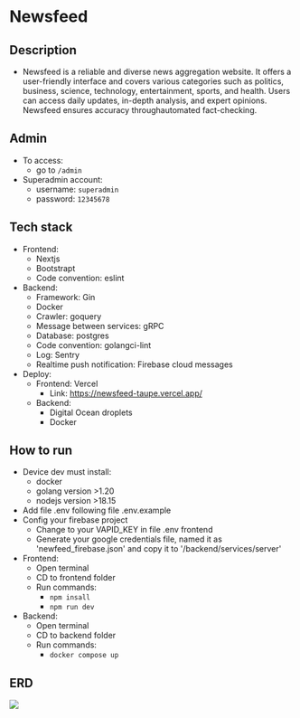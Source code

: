 # Newsfeed
## Description
- Newsfeed is a reliable and diverse news aggregation website. It offers a user-friendly interface and covers various categories such as politics, business, science, technology, entertainment, sports, and health. Users can access daily updates, in-depth analysis, and expert opinions. Newsfeed ensures accuracy throughautomated fact-checking. 
## Admin
- To access: 
  - go to `/admin`
- Superadmin account: 
  - username: `superadmin`
  - password: `12345678`
## Tech stack
- Frontend: 
  - Nextjs
  - Bootstrapt
  - Code convention: eslint
- Backend: 
  - Framework: Gin
  - Docker
  - Crawler: goquery
  - Message between services: gRPC
  - Database: postgres
  - Code convention: golangci-lint
  - Log: Sentry
  - Realtime push notification: Firebase cloud messages
- Deploy: 
  - Frontend: Vercel
    - Link: https://newsfeed-taupe.vercel.app/
  - Backend: 
    - Digital Ocean droplets
    - Docker
## How to run
- Device dev must install: 
  - docker
  - golang version >1.20
  - nodejs version >18.15
- Add file .env following file .env.example
- Config your firebase project
  - Change to your VAPID_KEY in file .env frontend
  - Generate your google credentials file, named it as 'newfeed_firebase.json' and copy it to '/backend/services/server' 
- Frontend: 
  - Open terminal
  - CD to frontend folder
  - Run commands:
    - `npm insall`
    - `npm run dev`
- Backend: 
  - Open terminal
  - CD to backend folder
  - Run commands:
    - `docker compose up`
## ERD
[![](https://mermaid.ink/img/pako:eNrNV21v2jAQ_iuRP9OqlJRCvjEKExtrqkBVaaoUuckBVhM7cpwxBvnvM-SFJA6UqZogHyC5O_vunnvxeY0c5gIyEPAHgucc-69Uk49ljgcTbZ18bJ8QOMGeRlzt6fueKogPocB-oDkcsADXxkKrY0eBe4ztggcJu6BRcELnGsU-aArVhdDhJBCE0YQXJ39PA-vHaDIZmY9nsV41FKggYqWQfRAL5p7s1jYc9nHfOPPArjiYsgLgPglDuWlRIC5GOt5cXW3Wqh5DcxgVmFAV3hOXPE8G1nlioQYjkrq3-aQwAhyGS8bVgICPiadQQ-ypiboLwC5bh2WEEwQ2W7g2KdwVjHrWdNSXdHtiPlv9wYWkrkxcDz5O0QLPI_RdIc5A7l_LIT6eFxQQKoDPgWsz5nlsCa4CgmABcbY5XEG4b_VexmdKMzU5WMQd2Hmc23kSHA7HS88Wq0AFHXNBHJleLvl1kFcfrnzlkbBlMrVWZUwcyY7FQ9VdZwFuVNKcIJ8uDO0UkCNhS2pDqQJDewOP0fmUaeU6uYg4f7Y89kqC6M0j4QLU9qOCfgRbrQSuguYm6dcZPW9BWhYM8_Gb-eVyDv26JfKXV5fsuUDdCi9vKRSWdg6awyIqFC935QdcYllJ0hSXOGngWdIacnOpljpgzlLJ3nTw1bRGg0vEMGu5nhfJV6xMGFPzadQ_t-FpIOS6OeOrYseo9Ss1PbM9j1Aeh4MNpFwUm3SHvXgiPTTHY_OlBMrn3K-MIXWzWk1lF6W2Cb3N54hK9W7NmJGVeWp7tcoVAD6Qtwa9h38B4HQPD8yqH58aiUlxuZupZ0VBbJNiU41vSeTI6bOXtscyt6z_D0isqjzJ4ZLwIbeH_R_2ozkdDUeyUpTbxDF70wmGcHjDoZw42DvQqs3q7geMQQ3ky4sJJq68fu4seEViAbK4kSFfXZjhSI7Z6JXGUlSehGyyog4yZtgLoYGSAksvrTk1wPQnY_Jb8Cj5RMYa_UZGp33d0u_1W73Z7ujN21a3gVbIuGp2utd37W5T19s39-1u6_42bqA_ux2a161Oq9tq6zd3zU6z09E78V-CPakH?type=png)](https://mermaid.live/edit#pako:eNrNV21v2jAQ_iuRP9OqlJRCvjEKExtrqkBVaaoUuckBVhM7cpwxBvnvM-SFJA6UqZogHyC5O_vunnvxeY0c5gIyEPAHgucc-69Uk49ljgcTbZ18bJ8QOMGeRlzt6fueKogPocB-oDkcsADXxkKrY0eBe4ztggcJu6BRcELnGsU-aArVhdDhJBCE0YQXJ39PA-vHaDIZmY9nsV41FKggYqWQfRAL5p7s1jYc9nHfOPPArjiYsgLgPglDuWlRIC5GOt5cXW3Wqh5DcxgVmFAV3hOXPE8G1nlioQYjkrq3-aQwAhyGS8bVgICPiadQQ-ypiboLwC5bh2WEEwQ2W7g2KdwVjHrWdNSXdHtiPlv9wYWkrkxcDz5O0QLPI_RdIc5A7l_LIT6eFxQQKoDPgWsz5nlsCa4CgmABcbY5XEG4b_VexmdKMzU5WMQd2Hmc23kSHA7HS88Wq0AFHXNBHJleLvl1kFcfrnzlkbBlMrVWZUwcyY7FQ9VdZwFuVNKcIJ8uDO0UkCNhS2pDqQJDewOP0fmUaeU6uYg4f7Y89kqC6M0j4QLU9qOCfgRbrQSuguYm6dcZPW9BWhYM8_Gb-eVyDv26JfKXV5fsuUDdCi9vKRSWdg6awyIqFC935QdcYllJ0hSXOGngWdIacnOpljpgzlLJ3nTw1bRGg0vEMGu5nhfJV6xMGFPzadQ_t-FpIOS6OeOrYseo9Ss1PbM9j1Aeh4MNpFwUm3SHvXgiPTTHY_OlBMrn3K-MIXWzWk1lF6W2Cb3N54hK9W7NmJGVeWp7tcoVAD6Qtwa9h38B4HQPD8yqH58aiUlxuZupZ0VBbJNiU41vSeTI6bOXtscyt6z_D0isqjzJ4ZLwIbeH_R_2ozkdDUeyUpTbxDF70wmGcHjDoZw42DvQqs3q7geMQQ3ky4sJJq68fu4seEViAbK4kSFfXZjhSI7Z6JXGUlSehGyyog4yZtgLoYGSAksvrTk1wPQnY_Jb8Cj5RMYa_UZGp33d0u_1W73Z7ujN21a3gVbIuGp2utd37W5T19s39-1u6_42bqA_ux2a161Oq9tq6zd3zU6z09E78V-CPakH)

